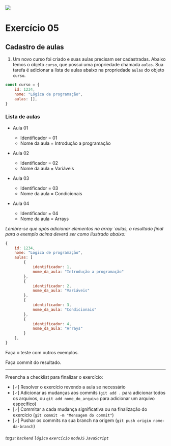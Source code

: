 ![](https://i.imgur.com/xG74tOh.png)

# Exercício 05

## Cadastro de aulas

1. Um novo curso foi criado e suas aulas precisam ser cadastradas. Abaixo temos o objeto `curso`, que possui uma propriedade chamada `aulas`. Sua tarefa é adicionar a lista de aulas abaixo na propriedade `aulas` do objeto `curso`.

```javascript
const curso = {
    id: 1234,
    nome: "Lógica de programação",
    aulas: [],
}
```

### Lista de aulas

-   Aula 01

    -   Identificador = 01
    -   Nome da aula = Introdução a programação

-   Aula 02

    -   Identificador = 02
    -   Nome da aula = Variáveis

-   Aula 03

    -   Identificador = 03
    -   Nome da aula = Condicionais

-   Aula 04
    -   Identificador = 04
    -   Nome da aula = Arrays

_Lembre-se que após adicionar elementos no array `aulas, o resultado final para o exemplo acima deverá ser como ilustrado abaixo:_

```javascript
{
    id: 1234,
    nome: "Lógica de programação",
    aulas: [
        {
            identificador: 1,
            nome_da_aula: "Introdução a programação"
        },
        {
            identificador: 2,
            nome_da_aula: "Variáveis"
        },
        {
            identificador: 3,
            nome_da_aula: "Condicionais"
        },
        {
            identificador: 4,
            nome_da_aula: "Arrays"
        }
    ],
}
```

Faça o teste com outros exemplos.

Faça commit do resultado.

---

Preencha a checklist para finalizar o exercício:

-   [🗸] Resolver o exercício revendo a aula se necessário
-   [🗸] Adicionar as mudanças aos commits (`git add .` para adicionar todos os arquivos, ou `git add nome_do_arquivo` para adicionar um arquivo específico)
-   [🗸] Commitar a cada mudança significativa ou na finalização do exercício (`git commit -m "Mensagem do commit"`)
-   [🗸] Pushar os commits na sua branch na origem (`git push origin nome-da-branch`)

###### tags: `backend` `lógica` `exercício` `nodeJS` `JavaScript`
